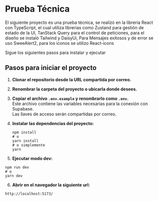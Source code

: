 # Prueba Técnica

El siguiente proyecto es una prueba técnica, se realizó en la libreria React con TypeScript, el cual utiliza librerias como Zustand para gestión de estado de la UI,
TanStack Query para el control de peticiones, para el diseño se instaló Tailwind y DaisyUi, Para Mensajes exitosos y de error se uso SweeAlert2, para los iconos
se utilizo React-icons

Sigue los siguientes pasos para instalar y ejecutar

## Pasos para iniciar el proyecto

1. **Clonar el repositorio desde la URL compartida por correo.**

2. **Renombrar la carpeta del proyecto o ubicarla donde desees.**

3. **Copiar el archivo `.env.example` y renombrarlo como `.env`.**  
   Este archivo contiene las variables necesarias para la conexión con Supabase.  
   Las llaves de acceso serán compartidas por correo.

4. **Instalar las dependencias del proyecto:**

   ```
   npm install
   # o
   yarn install
   # o simplemente
   yarn

5. **Ejecutar modo dev:**
  ```
  npm run dev
  # o
  yarn dev
  ```
6. **Abrir en el navegador la siguiente url:**
  ```
  http://localhost:5173/
  ```